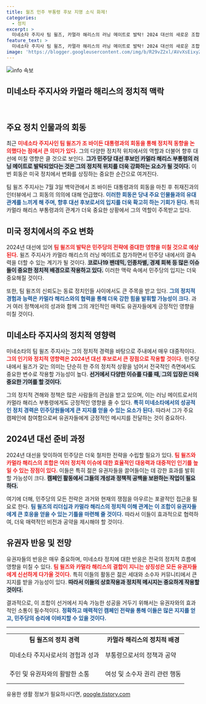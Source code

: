 ```yaml
---
title: 월즈 민주 부통령 후보 지명 소식 화제!
categories:
  - 정치
excerpt: >
  미네소타 주지사 팀 윌즈, 카멀라 해리스의 러닝 메이트로 발탁! 2024 대선의 새로운 조합이 기대되는 가운데, 정치적 지형이 어떻게 변화할지 주목됩니다. 클릭하여 자세한 내용을 알아보세요!
feature_text: >
  미네소타 주지사 팀 윌즈, 카멀라 해리스의 러닝 메이트로 발탁! 2024 대선의 새로운 조합이 기대되는 가운데, 정치적 지형이 어떻게 변화할지 주목됩니다. 클릭하여 자세한 내용을 알아보세요!
image: 'https://blogger.googleusercontent.com/img/b/R29vZ2xl/AVvXsEixyZcFfHzMRdzZMjFBmAUKJYCLCGyLL1o632UiGVXcaFdKo_bkvkuCioo0uUKlGfBVcT3P84aROyZIXSBEx3Aw5nCQ3pTgDom1WDC4m8eifvWiAmWEEVb4x6G_l8C0QH225ldMjyaFvpxGEBGNO37VmDTDMHGhJPq73UglMfDca1-0aw/s1600/blogspot.png'
---
```


<p><img src="https://blogger.googleusercontent.com/img/b/R29vZ2xl/AVvXsEixyZcFfHzMRdzZMjFBmAUKJYCLCGyLL1o632UiGVXcaFdKo_bkvkuCioo0uUKlGfBVcT3P84aROyZIXSBEx3Aw5nCQ3pTgDom1WDC4m8eifvWiAmWEEVb4x6G_l8C0QH225ldMjyaFvpxGEBGNO37VmDTDMHGhJPq73UglMfDca1-0aw/s1600/blogspot.png" alt="info 속보" /></p>

<h2 data-ke-size="size26">미네소타 주지사와 카멀라 해리스의 정치적 맥락</h2>

<p data-ke-size="size16">&nbsp;</p>

<h2 data-ke-size="size26">주요 정치 인물과의 회동</h2>

<p data-ke-size="size16">최근 <b><span style="color: #ee2323;">미네소타 주지사인 팀 윌즈가 조 바이든 대통령과의 회동을 통해 정치적 동향을 논의했다는 점에서 큰 의미가 있다.</span></b> 그의 다양한 정치적 위치에서의 역할과 더불어 향후 대선에 미칠 영향은 클 것으로 보인다. <b><span style="background-color: #21538527;">그가 민주당 대선 후보인 카멀라 해리스 부통령의 러닝 메이트로 발탁되었다는 것은 그의 정치적 위치를 더욱 강화하는 요소가 될 것이다.</span></b> 이번 회동은 미국 정치에서 변화를 상징하는 중요한 순간으로 여겨진다.</p>

<p data-ke-size="size16">팀 윌즈 주지사는 7월 3일 백악관에서 조 바이든 대통령과의 회동을 마친 후 취재진과의 인터뷰에서 그 회동의 의의에 대해 언급했다. <b><span style="color: #1a5490;">이러한 회동은 당내 주요 인물들과의 유대관계를 느끼게 해 주며, 향후 대선 후보로서의 입지를 더욱 확고히 하는 기회가 된다.</span></b> 특히 카멀라 해리스 부통령과의 관계가 더욱 중요한 상황에서 그의 역할이 주목받고 있다.</p>

<h2 data-ke-size="size26">미국 정치에서의 주요 변화</h2>

<p data-ke-size="size16">2024년 대선에 있어 <b><span style="color: #ee2323;">팀 윌즈의 발탁은 민주당의 전략에 중대한 영향을 미칠 것으로 예상된다.</span></b> 윌즈 주지사가 카멀라 해리스의 러닝 메이트로 참가하면서 민주당 내에서의 결속력을 더할 수 있는 계기가 될 것이다. <b><span style="background-color: #21538527;">코로나19 팬데믹, 인종차별, 경제 회복 등 많은 이슈들이 중요한 정치적 배경으로 작용하고 있다.</span></b> 이러한 맥락 속에서 민주당의 입지는 더욱 중요해질 것이다.</p>

<p data-ke-size="size16">또한, 팀 윌즈의 신뢰도는 동료 정치인들 사이에서도 큰 주목을 받고 있다. <b><span style="color: #1a5490;">그의 정치적 경험과 능력은 카멀라 해리스와의 협력을 통해 더욱 강한 힘을 발휘할 가능성이 크다.</span></b> 과거 여러 정책에서의 성과와 함께 그의 개인적인 매력도 유권자들에게 긍정적인 영향을 미칠 것이다.</p>

<h2 data-ke-size="size26">미네소타 주지사의 정치적 영향력</h2>

<p data-ke-size="size16">미네소타의 팀 윌즈 주지사는 그의 정치적 경력을 바탕으로 주내에서 매우 대중적이다. <b><span style="color: #ee2323;">그의 인기와 정치적 영향력은 2024년 대선 후보로서 큰 장점으로 작용할 것이다.</span></b> 민주당 내에서 윌즈가 갖는 의미는 단순히 한 주의 정치적 상황을 넘어서 전국적인 측면에서도 중요한 변수로 작용할 가능성이 높다. <b><span style="background-color: #21538527;">선거에서 다양한 이슈를 다룰 때, 그의 입장은 더욱 중요한 기여를 할 것이다.</span></b></p>

<p data-ke-size="size16">그의 정치적 견해와 정책은 많은 사람들의 관심을 받고 있으며, 이는 러닝 메이트로서의 카멀라 해리스 부통령에게도 긍정적인 영향을 줄 수 있다. <b><span style="color: #1a5490;">특히 미네소타에서의 성공적인 정치 경력은 민주당원들에게 큰 지지를 얻을 수 있는 요소가 된다.</span></b> 따라서 그가 주요 캠페인에 참여함으로써 유권자들에게 긍정적인 메시지를 전달하는 것이 중요하다.</p>

<h2 data-ke-size="size26">2024년 대선 준비 과정</h2>

<p data-ke-size="size16">2024년 대선을 맞이하여 민주당은 더욱 철저한 전략을 수립할 필요가 있다. <b><span style="color: #ee2323;">팀 윌즈와 카멀라 해리스의 조합은 여러 정치적 이슈에 대한 효율적인 대응력과 대중적인 인기를 높일 수 있는 장점이 있다.</span></b> 이들은 특히 젊은 유권자들을 끌어들이는 데 강한 효과를 발휘할 가능성이 크다. <b><span style="background-color: #21538527;">캠페인 활동에서 그들의 개성과 정책적 공백을 보완하는 작업이 필요하다.</span></b></p>

<p data-ke-size="size16">여기에 더해, 민주당의 모든 전략은 과거와 현재의 쟁점을 아우르는 포괄적인 접근을 필요로 한다. <b><span style="color: #1a5490;">팀 윌즈의 리더십과 카멀라 해리스의 정치적 이해 관계는 이 조합이 유권자들에게 큰 호응을 얻을 수 있는 기틀을 마련해 줄 것이다.</span></b> 따라서 이들이 효과적으로 협력하여, 더욱 매력적인 비전과 공약을 제시해야 할 것이다.</p>

<h2 data-ke-size="size26">유권자 반응 및 전망</h2>

<p data-ke-size="size16">유권자들의 반응은 매우 중요하며, 미네소타 정치에 대한 반응은 전국의 정치적 흐름에 영향을 미칠 수 있다. <b><span style="color: #ee2323;">팀 윌즈와 카멀라 해리스의 결합이 지니는 상징성은 모든 유권자들에게 신선하게 다가올 것이다.</span></b> 특히 이들의 활동은 젊은 세대와 소수자 커뮤니티에서 큰 지지를 받을 가능성이 있다. <b><span style="background-color: #21538527;">따라서 이들의 상호작용과 정치적 메시지는 중요하게 작용할 것이다.</span></b></p>

<p data-ke-size="size16">결과적으로, 이 조합이 선거에서 지속 가능한 성공을 거두기 위해서는 유권자와의 효과적인 소통이 필수적이다. <b><span style="color: #1a5490;">정확하고 매력적인 캠페인 전략을 통해 이들은 많은 지지를 얻고, 민주당의 승리에 이바지할 수 있을 것이다.</span></b></p>

<hr />

<table style="width: 100%; border-collapse: collapse;">
<tr>
<td style="text-align: center; height: 17px;"><b>팀 윌즈의 정치 경력</b></td>
<td style="text-align: center; height: 17px;"><b>카멀라 해리스의 정치적 배경</b></td>
</tr>
<tr>
<td style="height: 50px;">미네소타 주지사로서의 경험과 성과</td>
<td style="height: 50px;">부통령으로서의 정책과 공약</td>
</tr>
<tr>
<td style="height: 50px;">주민 및 유권자와의 활발한 소통</td>
<td style="height: 50px;">여성 및 소수자 권리 관련 행동</td>
</tr>
</table>

<p data-ke-size="size16"></p>
유용한 생활 정보가 필요하시다면, <a href="https://qoogle.tistory.com" rel="dofollow">qoogle.tistory.com</a>


